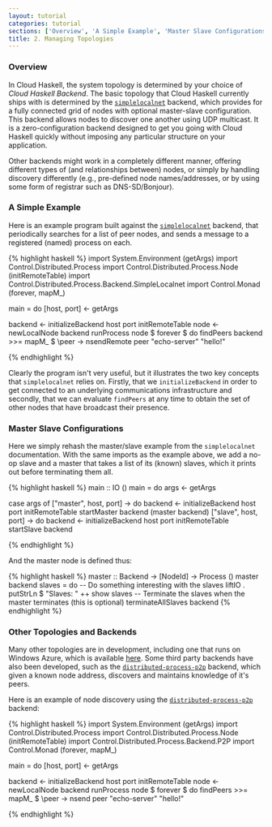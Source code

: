 ```yaml
---
layout: tutorial
categories: tutorial
sections: ['Overview', 'A Simple Example', 'Master Slave Configurations', 'Other Topologies and Backends']
title: 2. Managing Topologies
---
```


### Overview

In Cloud Haskell, the system topology is determined by your choice of _Cloud Haskell Backend_.
The basic topology that Cloud Haskell currently ships with is determined by the
[`simplelocalnet`][1] backend, which provides for a fully connected grid of nodes with optional
master-slave configuration. This backend allows nodes to discover one another using UDP multicast.
It is a zero-configuration backend designed to get you going with Cloud Haskell quickly without
imposing any particular structure on your application.

Other backends might work in a completely different manner, offering different types of (and
relationships between) nodes, or simply by handling discovery differently (e.g., pre-defined
node names/addresses, or by using some form of registrar such as DNS-SD/Bonjour).

### A Simple Example

Here is an example program built against the [`simplelocalnet`][1] backend, that periodically
searches for a list of peer nodes, and sends a message to a registered (named) process on each.

{% highlight haskell %}
import System.Environment (getArgs)
import Control.Distributed.Process
import Control.Distributed.Process.Node (initRemoteTable)
import Control.Distributed.Process.Backend.SimpleLocalnet
import Control.Monad (forever, mapM_)

main = do
  [host, port] <- getArgs
  
  backend <- initializeBackend host port initRemoteTable
  node    <- newLocalNode backend
  runProcess node $ forever $ do
    findPeers backend >>= mapM_ $ \peer -> nsendRemote peer "echo-server" "hello!"

{% endhighlight %}

Clearly the program isn't very useful, but it illustrates the two key concepts that
`simplelocalnet` relies on. Firstly, that we `initializeBackend` in order to get
connected to an underlying communications infrastructure and secondly, that we can
evaluate `findPeers` at any time to obtain the set of other nodes that have broadcast
their presence.

### Master Slave Configurations

Here we simply rehash the master/slave example from the `simplelocalnet` documentation.
With the same imports as the example above, we add a no-op slave and a master that
takes a list of its (known) slaves, which it prints out before terminating them all.

{% highlight haskell %}
main :: IO ()
main = do
  args <- getArgs

  case args of
    ["master", host, port] -> do
      backend <- initializeBackend host port initRemoteTable
      startMaster backend (master backend)
    ["slave", host, port] -> do
      backend <- initializeBackend host port initRemoteTable
      startSlave backend

{% endhighlight %}

And the master node is defined thus:

{% highlight haskell %}
master :: Backend -> [NodeId] -> Process ()
master backend slaves = do
  -- Do something interesting with the slaves
  liftIO . putStrLn $ "Slaves: " ++ show slaves
  -- Terminate the slaves when the master terminates (this is optional)
  terminateAllSlaves backend
{% endhighlight %}

### Other Topologies and Backends

Many other topologies are in development, including one that runs on Windows Azure,
which is available [here][2]. Some third party backends have also been developed,
such as the [`distributed-process-p2p`][3] backend, which given a known node address,
discovers and maintains knowledge of it's peers.

Here is an example of node discovery using the [`distributed-process-p2p`][3]
backend:

{% highlight haskell %}
import System.Environment (getArgs)
import Control.Distributed.Process
import Control.Distributed.Process.Node (initRemoteTable)
import Control.Distributed.Process.Backend.P2P
import Control.Monad (forever, mapM_)

main = do
  [host, port] <- getArgs
  
  backend <- initializeBackend host port initRemoteTable
  node    <- newLocalNode backend
  runProcess node $ forever $ do
    findPeers >>= mapM_ $ \peer -> nsend peer "echo-server" "hello!"

{% endhighlight %}

[1]: http://hackage.haskell.org/package/distributed-process-simplelocalnet
[2]: http://hackage.haskell.org/package/distributed-process-azure
[3]: https://bitbucket.org/dpwiz/distributed-process-p2p

